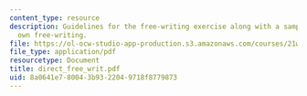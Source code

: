 ```yaml
---
content_type: resource
description: Guidelines for the free-writing exercise along with a sample of the instructor's
  own free-writing.
file: https://ol-ocw-studio-app-production.s3.amazonaws.com/courses/21w-735-writing-and-reading-the-essay-fall-2004/8a0641e780043b9322049718f8779873_direct_free_writ.pdf
file_type: application/pdf
resourcetype: Document
title: direct_free_writ.pdf
uid: 8a0641e7-8004-3b93-2204-9718f8779873
---
```

